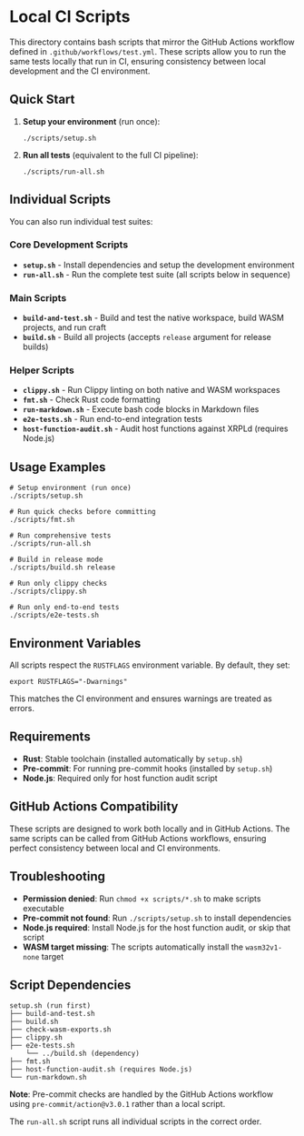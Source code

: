 # Local CI Scripts

This directory contains bash scripts that mirror the GitHub Actions workflow defined in `.github/workflows/test.yml`.
These scripts allow you to run the same tests locally that run in CI, ensuring consistency between local development and
the CI environment.

## Quick Start

1. **Setup your environment** (run once):
   ```shell
   ./scripts/setup.sh
   ```

2. **Run all tests** (equivalent to the full CI pipeline):
   ```shell
   ./scripts/run-all.sh
   ```

## Individual Scripts

You can also run individual test suites:

### Core Development Scripts

- **`setup.sh`** - Install dependencies and setup the development environment
- **`run-all.sh`** - Run the complete test suite (all scripts below in sequence)

### Main Scripts

- **`build-and-test.sh`** - Build and test the native workspace, build WASM projects, and run craft
- **`build.sh`** - Build all projects (accepts `release` argument for release builds)

### Helper Scripts

- **`clippy.sh`** - Run Clippy linting on both native and WASM workspaces
- **`fmt.sh`** - Check Rust code formatting
- **`run-markdown.sh`** - Execute bash code blocks in Markdown files
- **`e2e-tests.sh`** - Run end-to-end integration tests
- **`host-function-audit.sh`** - Audit host functions against XRPLd (requires Node.js)

## Usage Examples

```shell
# Setup environment (run once)
./scripts/setup.sh

# Run quick checks before committing
./scripts/fmt.sh

# Run comprehensive tests
./scripts/run-all.sh

# Build in release mode
./scripts/build.sh release

# Run only clippy checks
./scripts/clippy.sh

# Run only end-to-end tests
./scripts/e2e-tests.sh
```

## Environment Variables

All scripts respect the `RUSTFLAGS` environment variable. By default, they set:

```shell
export RUSTFLAGS="-Dwarnings"
```

This matches the CI environment and ensures warnings are treated as errors.

## Requirements

- **Rust**: Stable toolchain (installed automatically by `setup.sh`)
- **Pre-commit**: For running pre-commit hooks (installed by `setup.sh`)
- **Node.js**: Required only for host function audit script

## GitHub Actions Compatibility

These scripts are designed to work both locally and in GitHub Actions. The same scripts can be called from GitHub
Actions workflows, ensuring perfect consistency between local and CI environments.

## Troubleshooting

- **Permission denied**: Run `chmod +x scripts/*.sh` to make scripts executable
- **Pre-commit not found**: Run `./scripts/setup.sh` to install dependencies
- **Node.js required**: Install Node.js for the host function audit, or skip that script
- **WASM target missing**: The scripts automatically install the `wasm32v1-none` target

## Script Dependencies

```
setup.sh (run first)
├── build-and-test.sh
├── build.sh
├── check-wasm-exports.sh
├── clippy.sh
├── e2e-tests.sh
    └── ../build.sh (dependency)
├── fmt.sh
├── host-function-audit.sh (requires Node.js)
└── run-markdown.sh
```

**Note**: Pre-commit checks are handled by the GitHub Actions workflow using `pre-commit/action@v3.0.1` rather than a
local script.

The `run-all.sh` script runs all individual scripts in the correct order.
